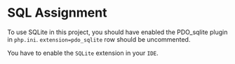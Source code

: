 # SQL Assignment

To use SQLite in this project, you should have 
enabled the PDO_sqlite plugin in `php.ini`.
`extension=pdo_sqlite` row should be uncommented.

You have to enable the `SQLite` extension in your `IDE`.
